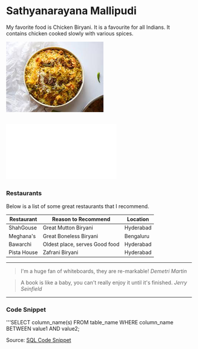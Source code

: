 # Sathyanarayana Mallipudi

My favorite food is Chicken Biryani. It is a favourite for all Indians.
It contains chicken cooked slowly with various spices.

![Favourite Dish](Biryani.jpg)

![Link to my Favourite Dish](MyDish.md)
---
### Restaurants
Below is a list of some great restaurants that I recommend.

| Restaurant  | Reason to Recommend    | Location  |
|-------------|----------------------- |-----------|
| ShahGouse   | Great Mutton Biryani   | Hyderabad |
| Meghana's   | Great Boneless Biryani | Bengaluru |
| Bawarchi    | Oldest place, serves Good food | Hyderabad |
| Pista House | Zafrani Biryani | Hyderabad |

---

> I'm a huge fan of whiteboards, they are re-markable!
*Demetri Martin*

> A book is like a baby, you can't really enjoy it until it's finished.
*Jerry Seinfield*

---
### Code Snippet

'''SELECT column_name(s)
FROM table_name
WHERE column_name BETWEEN value1 AND value2;

Source: [SQL Code Snippet](https://code.pieces.app/collections/sql)